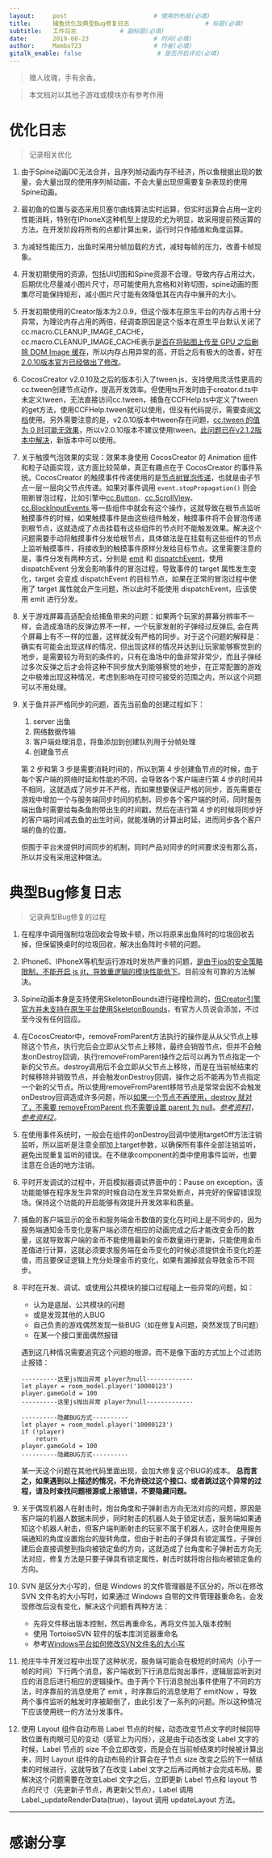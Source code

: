 ```yaml
---
layout:     post                        # 使用的布局(必填)
title:      捕鱼优化及典型Bug修复日志                     # 标题(必填)
subtitle:   工作日志            # 副标题(必填)
date:       2019-08-23                  # 时间(必填)
author:     Mambo723                    # 作者(必填)
gitalk_enable: false                     # 是否开启评论(必填)
---
```


> 赠人玫瑰，手有余香。

> 本文档对以其他子游戏或模块亦有参考作用

# 优化日志


> 记录相关优化


1.  由于Spine动画DC无法合并，且序列帧动画内存不经济，所以鱼根据出现的数量，会大量出现的使用序列帧动画，不会大量出现但需要复杂表现的使用Spine动画。

2.  最初鱼的位置与姿态采用贝塞尔曲线算法实时运算，但实时运算会占用一定的性能消耗，特别在IPhoneX这种机型上提现的尤为明显，故采用提前预运算的方法，在开发阶段将所有的点都计算出来，运行时只作插值和角度运算。

3.  为减轻性能压力，出鱼时采用分帧加载的方式，减轻每帧的压力，改善卡帧现象。

4.  开发初期使用的资源，包括UI切图和Spine资源不合理，导致内存占用过大，后期优化尽量减小图片尺寸，尽可能使用九宫格和对称切图，spine动画的图集尽可能保持矩形，减小图片尺寸能有效降低其在内存中展开的大小。

5.  开发初期使用的Creator版本为2.0.9，但这个版本在原生平台的内存占用十分异常，为理论内存占用的两倍，经调查原因是这个版本在原生平台默认关闭了 cc.macro.CLEANUP_IMAGE_CACHE，cc.macro.CLEANUP_IMAGE_CACHE表示[是否在将贴图上传至 GPU 之后删除 DOM Image 缓存](https://docs.cocos.com/creator/api/zh/classes/macro.html#cleanupimagecache)，所以内存占用异常的高，开启之后有极大的改善，好在[2.0.10版本官方已经做出了修改](https://forum.cocos.com/t/cocos-creator-v2-0-10-05-26-rc-5/77723?u=1712655110)。

6.  CocosCreator v2.0.10及之后的版本引入了tween.js，支持使用灵活性更高的cc.tween创建节点动作，提高开发效率。但使用ts开发时由于creator.d.ts中未定义tween，无法直接访问cc.tween，捕鱼在CCFHelp.ts中定义了tween的get方法，使用CCFHelp.tween就可以使用，但没有代码提示，需要查阅[文档](https://docs.cocos.com/creator/2.1/api/zh/classes/Tween.html?h=tween)使用。另外需要注意的是，v2.0.10版本中tween存在问题，[cc.tween 的值为 0 时可能无效果](https://forum.cocos.com/t/2-1-1-cc-tween-bug-2-1-2/80081)，所以v2.0.10版本不建议使用tween。[此问题已在v2.1.2版本中解决](https://github.com/cocos-creator/engine/pull/4790)，新版本中可以使用。

7.  关于触摸气泡效果的实现：效果本身使用 CocosCreator 的 Animation 组件和粒子动画实现，这方面比较简单，真正有趣点在于 CocosCreator 的事件系统。CocosCreator 的触摸事件传递使用的是[节点树冒泡传递](https://docs.cocos.com/creator/manual/zh/scripting/internal-events.html#%E8%A7%A6%E6%91%B8%E4%BA%8B%E4%BB%B6%E5%86%92%E6%B3%A1)，也就是由子节点一层一层向父节点传递。如果对事件调用 `event.stopPropagation()` 则会阻断冒泡过程，比如引擎中[cc.Button](https://github.com/cocos-creator/engine/blob/8bf4522a6d43b53258219983aabd728909ce24ca/cocos2d/core/components/CCButton.js#L650)、[cc.ScrollView](https://github.com/cocos-creator/engine/blob/8bf4522a6d43b53258219983aabd728909ce24ca/cocos2d/core/components/CCScrollView.js#L950)、[cc.BlockInputEvents ](https://github.com/cocos-creator/engine/blob/8bf4522a6d43b53258219983aabd728909ce24ca/cocos2d/core/components/CCBlockInputEvents.js#L32)等一些组件中就会有这个操作，这就导致在根节点监听触摸事件的时候，如果触摸事件是由这些组件触发，触摸事件将不会冒泡传递到根节点，这就造成了点击挂载有这些组件的节点时不能触发效果。解决这个问题需要手动将触摸事件分发给根节点，具体做法是在挂载有这些组件的节点上监听触摸事件，将接收到的触摸事件原样分发给目标节点。这里需要注意的是，事件分发有两种方式，分别是 [emit](https://docs.cocos.com/creator/manual/zh/scripting/events.html#%E5%8F%91%E5%B0%84%E4%BA%8B%E4%BB%B6) 和 [dispatchEvent](https://docs.cocos.com/creator/manual/zh/scripting/events.html#%E6%B4%BE%E9%80%81%E4%BA%8B%E4%BB%B6)，使用 dispatchEvent 分发会影响事件的冒泡过程，导致事件的 target 属性发生变化，target 会变成 dispatchEvent 的目标节点，如果在正常的冒泡过程中使用了 target 属性就会产生问题，所以此时不能使用 dispatchEvent，应该使用 emit 进行分发。

8.  关于游戏屏幕高适配会给捕鱼带来的问题：如果两个玩家的屏幕分辨率不一样，会造成渔场的反弹边界不一样，一个玩家发射的子弹经过反弹后, 会在两个屏幕上有不一样的位置，这样就没有严格的同步。对于这个问题的解释是：确实有可能会出现这样的情况，但出现这样的情况并达到让玩家能够察觉到的地步，是需要较为苛刻的条件的，只有在渔场中的鱼非常非常少，而且子弹经过多次反弹之后才会将这种不同步放大到能够察觉的地步，在正常配置的游戏之中极难出现这种情况，考虑到影响在可控可接受的范围之内，所以这个问题可以不用处理。

9.  关于鱼并非严格同步的问题，首先当前鱼的创建过程如下：
    1. server 出鱼
    2. 网络数据传输
    3. 客户端处理消息，将鱼添加到创建队列用于分帧处理
    4. 创建鱼节点

    第 2 步和第 3 步是需要消耗时间的，所以到第 4 步创建鱼节点的时候，由于每个客户端的网络时延和性能的不同，会导致各个客户端进行第 4 步的时间并不相同，这就造成了同步并不严格，而如果想要保证严格的同步，首先需要在游戏中增加一个与服务端同步时间的机制，同步各个客户端的时间，同时服务端出鱼时需要给每条鱼附带出生的时间戳，然后在进行第 4 步的时候将同步好的客户端时间减去鱼的出生时间，就能准确的计算出时延，进而同步各个客户端的鱼的位置。

    但囿于平台未提供时间同步的机制，同时产品对同步的时间要求没有那么高，所以并没有采用这种做法。


#  典型Bug修复日志

> 记录典型Bug修复的过程


1.  在程序中调用强制垃圾回收会导致卡顿，所以将原来出鱼阵时的垃圾回收去掉，但保留换桌时的垃圾回收，解决出鱼阵时卡顿的问题。

2.  IPhone6、IPhoneX等机型运行游戏时发热严重的问题，[是由于ios的安全策略限制，不能开启 js jit，导致重逻辑的模块性能低下](https://forum.cocos.com/t/topic/77986/21?u=1712655110)。目前没有可靠的方法解决。

3.  Spine动画本身是支持使用SkeletonBounds进行碰撞检测的，[但Creator引擎官方并未支持在原生平台使用SkeletonBounds](https://forum.cocos.com/t/spine/43312/4?u=1712655110)，有官方人员说会添加，不过至今没有任何回应。

4.  在CocosCreator中，removeFromParent方法执行的操作是从从父节点上移除这个节点，执行完后会立即从父节点上移除，最终会销毁节点，但并不会触发onDestroy回调，执行removeFromParent操作之后可以再为节点指定一个新的父节点。destroy调用后不会立即从父节点上移除，而是在当前帧结束的时候移除并销毁节点，并会触发onDestroy回调，操作之后不能再为节点指定一个新的父节点。所以使用removeFromParent移除节点是常常会因不会触发onDestroy回调造成许多问题，所以[如果一个节点不再使用，destroy 就对了，不需要 removeFromParent 也不需要设置 parent 为 null](https://docs.cocos.com/creator/manual/zh/scripting/create-destroy.html#destroy-%E5%92%8C-removefromparent-%E7%9A%84%E5%8C%BA%E5%88%AB)。[*参考资料1*](https://forum.cocos.com/t/removefromparent-destroy/38396/10?u=1712655110)，[*参考资料2*](https://forum.cocos.com/t/removefromparent-destroy/38396/14?u=1712655110)。

5.  在使用事件系统时，一般会在组件的onDestroy回调中使用targetOff方法注销监听，所以监听是注意全部加上target参数，以确保所有事件全部注销监听，避免出现重复监听的错误。在不继承component的类中使用事件监听，也要注意在合适的地方注销。

6.  平时开发调试的过程中，开启模拟器调试界面中的：Pause on exception，该功能能够在程序发生异常的时候自动在发生异常处断点，并完好的保留错误现场。保持这个功能的开启能够有效提升开发效率和质量。

7.  捕鱼的客户端显示的金币和服务端金币数值的变化在时间上是不同步的，因为服务端通知金币变化是客户端必须在相应的动画完成之后才能改变金币的数量，这就导致客户端的金币不能使用最新的金币数量进行更新，只能使用金币差值进行计算，这就必须要求服务端在金币变化的时候必须提供金币变化的差值，而且要保证逻辑上充分处理金币的变化，如果有漏掉就会导致金币不同步。

8.  平时在开发、调试、或使用公共模块的接口过程碰上一些异常的问题，如：
    * 认为是底层、公共模块的问题
    * 或是发现其他的人BUG
    * 自己负责的游戏偶然发现一些BUG（如在修复A问题，突然发现了B问题）
    * 在某一个接口里面偶然报错

    遇到这几种情况需要追究这个问题的根源，而不是像下面的方式加上个过滤防止报错：
    
    ```
    ----------这里js抛出异常 player为null-------------
	let player = room_model.player('10000123')
	player.gameGold = 100 
    ----------这里js抛出异常 player为null-------------

    ----------隐藏BUG方式----------
 	let player = room_model.player('10000123')
	if (!player)
		return 
	player.gameGold = 100 
    ----------隐藏BUG方式----------
    ```
    某一天这个问题在其他代码里面出现，会加大修复这个BUG的成本。
    **总而言之，如果遇到以上描述的情况，不允许绕过这个接口、或者跳过这个异常的过程，请及时查找问题根源或上报错误，不要隐藏问题。**

9.  关于偶现机器人在射击时，炮台角度和子弹射击方向无法对应的问题，原因是客户端的机器人数据未同步，同时射击的机器人处于锁定状态，服务端如果通知这个机器人射击，但客户端判断射击的玩家不属于机器人，这时会使用服务端通知的角度设置炮台的旋转角度，但由于射击的子弹具有锁定属性，子弹创建后会直接调整到指向被锁定鱼的方向，这就造成了台角度和子弹射击方向无法对应，修复方法是只要子弹具有锁定属性，射击时就将炮台指向被锁定鱼的方向。

10.  SVN 是区分大小写的，但是 Windows 的文件管理器是不区分的，所以在修改 SVN 文件名的大小写时，如果通过 Windows 自带的文件管理器重命名，会发现修改后没有变化，解决这个问题有两种方法：
        * 先将文件移出版本控制，然后再重命名，再将文件加入版本控制
        * 使用 TortoiseSVN 软件的版本库浏览器重命名
        * 参考[Windows平台如何修改SVN文件名的大小写](https://blog.csdn.net/foupwang/article/details/81735947)

11.  抢庄牛牛开发过程中出现了这种状况，服务端可能会在极短的时间内（小于一帧的时间）下行两个消息，客户端收到下行消息后抛出事件，逻辑层监听到对应的消息后进行相应的逻辑操作。由于两个下行消息抛出事件使用了不同的方法，时序靠前的消息使用了 emit ，时序靠后的消息使用了 emitNow ，导致两个事件监听的触发时序被颠倒了，由此引发了一系列的问题。所以这种情况下应该使用统一的方法分发事件。

12.  使用 Layout 组件自动布局 Label 节点的时候，动态改变节点文字的时候回导致位置有肉眼可见的变动（感官上为闪烁），这是由于动态改变 Label 文字的时候，Label 节点的 size 不会立即改变，而是会在当前帧结束的时候被计算出来，同时 Layout 组件的自动布局的计算会在子节点 size 改变之后的下一帧结束的时候进行，这就导致了在改变 Label 文字之后再过两帧才会完成布局。要解决这个问题需要在改变Label 文字之后，立即更新 Label 节点和 layout 节点的尺寸（先更新子节点，再更新父节点），Label 调用 Label._updateRenderData(true)，layout 调用 updateLayout 方法。

---

# **感谢分享**